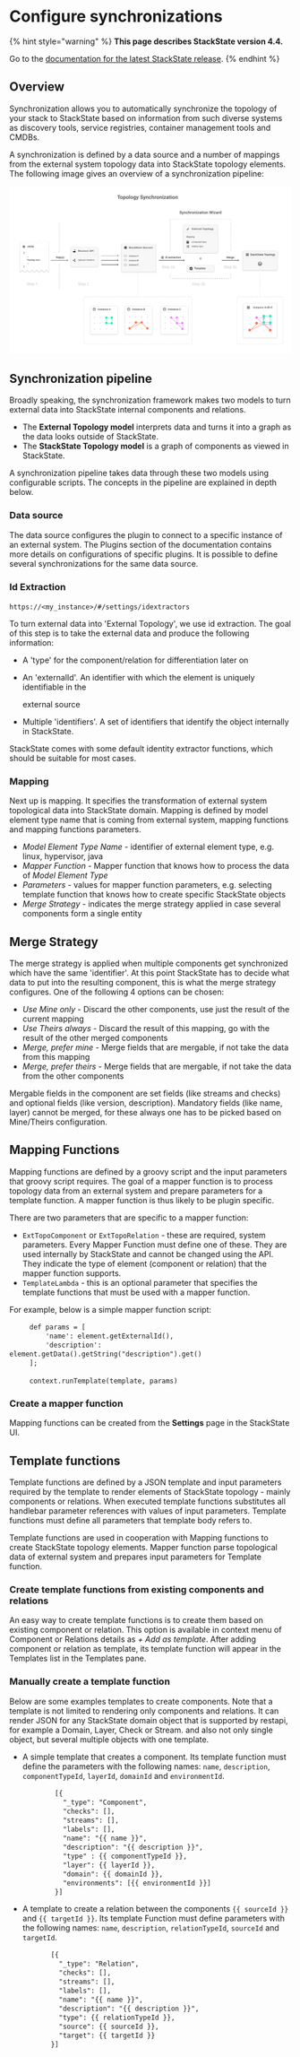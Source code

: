 # Configure synchronizations

{% hint style="warning" %}
**This page describes StackState version 4.4.**

Go to the [documentation for the latest StackState release](https://docs.stackstate.com/configure/topology/sync).
{% endhint %}

## Overview

Synchronization allows you to automatically synchronize the topology of your stack to StackState based on information from such diverse systems as discovery tools, service registries, container management tools and CMDBs.

A synchronization is defined by a data source and a number of mappings from the external system topology data into StackState topology elements. The following image gives an overview of a synchronization pipeline:

![](../../.gitbook/assets/topology_synchronization.png)

## Synchronization pipeline

Broadly speaking, the synchronization framework makes two models to turn external data into StackState internal components and relations.

* The **External Topology model** interprets data and turns it into a graph as the data looks outside of StackState. 
* The **StackState Topology model** is a graph of components as viewed in StackState. 

A synchronization pipeline takes data through these two models using configurable scripts. The concepts in the pipeline are explained in depth below.

### Data source

The data source configures the plugin to connect to a specific instance of an external system. The Plugins section of the documentation contains more details on configurations of specific plugins. It is possible to define several synchronizations for the same data source.

### Id Extraction

`https://<my_instance>/#/settings/idextractors`

To turn external data into 'External Topology', we use id extraction. The goal of this step is to take the external data and produce the following information:

* A 'type' for the component/relation for differentiation later on
* An 'externalId'. An identifier with which the element is uniquely identifiable in the

  external source

* Multiple 'identifiers'. A set of identifiers that identify the object internally in StackState.

StackState comes with some default identity extractor functions, which should be suitable for most cases.

### Mapping

Next up is mapping. It specifies the transformation of external system topological data into StackState domain. Mapping is defined by model element type name that is coming from external system, mapping functions and mapping functions parameters.

* _Model Element Type Name_ - identifier of external element type, e.g. linux, hypervisor, java
* _Mapper Function_ - Mapper function that knows how to process the data of _Model Element Type_
* _Parameters_ - values for mapper function parameters, e.g. selecting template function that knows how to create specific StackState objects
* _Merge Strategy_ - indicates the merge strategy applied in case several components form a single entity

## Merge Strategy

The merge strategy is applied when multiple components get synchronized which have the same 'identifier'. At this point StackState has to decide what data to put into the resulting component, this is what the merge strategy configures. One of the following 4 options can be chosen:

* _Use Mine only_ - Discard the other components, use just the result of the current mapping
* _Use Theirs always_ - Discard the result of this mapping, go with the result of the other merged components
* _Merge, prefer mine_ - Merge fields that are mergable, if not take the data from this mapping
* _Merge, prefer theirs_ - Merge fields that are mergable, if not take the data from the other components

Mergable fields in the component are set fields \(like streams and checks\) and optional fields \(like version, description\). Mandatory fields \(like name, layer\) cannot be merged, for these always one has to be picked based on Mine/Theirs configuration.

## Mapping Functions

Mapping functions are defined by a groovy script and the input parameters that groovy script requires. The goal of a mapper function is to process topology data from an external system and prepare parameters for a template function. A mapper function is thus likely to be plugin specific.

There are two parameters that are specific to a mapper function:

* `ExtTopoComponent` or `ExtTopoRelation` - these are required, system parameters. Every Mapper Function must define one of these. They are used internally by StackState and cannot be changed using the API. They indicate the type of element \(component or relation\) that the mapper function supports.
* `TemplateLambda` - this is an optional parameter that specifies the template functions that must be used with a mapper function.

For example, below is a simple mapper function script:

```text
     def params = [
         'name': element.getExternalId(),
         'description': element.getData().getString("description").get()
     ];

     context.runTemplate(template, params)
```

### Create a mapper function

Mapping functions can be created from the **Settings** page in the StackState UI.

## Template functions

Template functions are defined by a JSON template and input parameters required by the template to render elements of StackState topology - mainly components or relations. When executed template functions substitutes all handlebar parameter references with values of input parameters. Template functions must define all parameters that template body refers to.

Template functions are used in cooperation with Mapping functions to create StackState topology elements. Mapper function parse topological data of external system and prepares input parameters for Template function.

### Create template functions from existing components and relations

An easy way to create template functions is to create them based on existing component or relation. This option is available in context menu of Component or Relations details as _+ Add as template_. After adding component or relation as template, its template function will appear in the Templates list in the Templates pane.

### Manually create a template function

Below are some examples templates to create components. Note that a template is not limited to rendering only components and relations. It can render JSON for any StackState domain object that is supported by restapi, for example a Domain, Layer, Check or Stream. and also not only single object, but several multiple objects with one template.

* A simple template that creates a component. Its template function must define the parameters with the following names: `name`, `description`, `componentTypeId`, `layerId`, `domainId` and `environmentId`.

  ```text
          [{
            "_type": "Component",
            "checks": [],
            "streams": [],
            "labels": [],
            "name": "{{ name }}",
            "description": "{{ description }}",
            "type" : {{ componentTypeId }},
            "layer": {{ layerId }},
            "domain": {{ domainId }},
            "environments": [{{ environmentId }}]
          }]
  ```

* A template to create a relation between the components `{{ sourceId }}` and `{{ targetId }}`. Its template Function must define parameters with the following names: `name`, `description`, `relationTypeId`, `sourceId` and `targetId`.

  ```text
         [{
           "_type": "Relation",
           "checks": [],
           "streams": [],
           "labels": [],
           "name": "{{ name }}",
           "description": "{{ description }}",
           "type": {{ relationTypeId }},
           "source": {{ sourceId }},
           "target": {{ targetId }}
         }]
  ```

